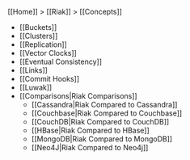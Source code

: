 [[Home]] > [[Riak]] > [[Concepts]]

* [[Buckets]]
* [[Clusters]]
* [[Replication]]
* [[Vector Clocks]]
* [[Eventual Consistency]]
* [[Links]]
* [[Commit Hooks]]
* [[Luwak]]  
* [[Comparisons|Riak Comparisons]]
  * [[Cassandra|Riak Compared to Cassandra]]
  * [[Couchbase|Riak Compared to Couchbase]]
  * [[CouchDB|Riak Compared to CouchDB]]
  * [[HBase|Riak Compared to HBase]]
  * [[MongoDB|Riak Compared to MongoDB]]
  * [[Neo4J|Riak Compared to Neo4j]]
